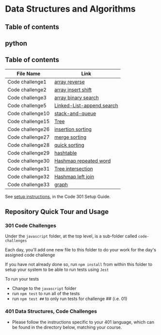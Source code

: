 # Data Structures and Algorithms



## Table of contents


## python


## Table of contents

| File Name | Link |
| --------------- | --------------- |
| Code challenge1 | [ array reverse ](python/code_challenges/array-reverse/README.md) |
| Code challenge2 | [ array insert shift ](python/code_challenges/array-insert-shift/README.md) |
| Code challenge3 | [ array binary search ](python/code_challenges/array-binary-search/README.md) |
| Code challenge5 | [ Linked-List-append,search ](python/code_challenges/linked-list) |
| Code challenge10 | [ stack-and-queue ](python/code_challenges/stack-and-queue) |
| Code challenge15 | [ Tree ](https://github.com/issasalman/data-structures-and-algorithms/pull/68) |
| Code challenge26 | [ insertion sorting ](https://github.com/issasalman/data-structures-and-algorithms/pull/72) |
| Code challenge27 | [ merge sorting ](https://github.com/issasalman/data-structures-and-algorithms/pull/73) |
| Code challenge28 | [ quick sorting ](https://github.com/issasalman/data-structures-and-algorithms/pull/74) |
| Code challenge29 | [ hashtable ](https://github.com/issasalman/data-structures-and-algorithms/pull/75) |
| Code challenge30 | [Hashmap repeated word ](https://github.com/issasalman/data-structures-and-algorithms/pull/76) |
| Code challenge31 | [Tree intersection ](https://github.com/issasalman/data-structures-and-algorithms/pull/77) |
| Code challenge32 | [Hashmap left join ](https://github.com/issasalman/data-structures-and-algorithms/pull/78) |
| Code challenge33 | [graph ](https://github.com/issasalman/data-structures-and-algorithms/pull/79) |







See [setup instructions](https://codefellows.github.io/setup-guide/code-301/3-code-challenges), in the Code 301 Setup Guide.

## Repository Quick Tour and Usage

### 301 Code Challenges

Under the `javascript` folder, at the top level, is a sub-folder called `code-challenges`

Each day, you'll add one new file to this folder to do your work for the day's assigned code challenge

If you have not already done so, run `npm install` from within this folder to setup your system to be able to run tests using `Jest`

To run your tests

- Change to the `javascript` folder
- run `npm test` to run all of the tests
- run `npm test ##` to only run tests for challenge ## (i.e. 01)

### 401 Data Structures, Code Challenges

- Please follow the instructions specific to your 401 language, which can be found in the directory below, matching your course.
